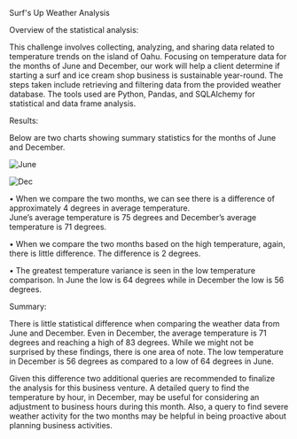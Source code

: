 Surf's Up Weather Analysis


Overview of the statistical analysis:


This challenge involves collecting, analyzing, and sharing data related to temperature trends on the island of Oahu. 
Focusing on temperature data for the months of June and December, our work will help a client determine if starting a surf and ice cream shop business is sustainable year-round. The steps taken include retrieving and filtering data from the provided weather database. The tools used are Python, Pandas, and SQLAlchemy for statistical and data frame analysis.


Results:


Below are two charts showing summary statistics for the months of June and December.

![June](https://user-images.githubusercontent.com/100803302/166123314-4324626b-1d6c-4eec-8c93-078b374a622e.png)

![Dec](https://user-images.githubusercontent.com/100803302/166123324-af88290c-f554-42ec-a751-c4b56072730f.png)


•	When we compare the two months, we can see there is a difference of approximately 4 degrees in average temperature.  
	June’s average temperature is 75 degrees and December’s average temperature is 71 degrees.  
	
•	When we compare the two months based on the high temperature, again, there is little difference.  The difference is 2 degrees.

•	The greatest temperature variance is seen in the low temperature comparison. In June the low is 64 degrees while in December the low is 56 degrees.


Summary:


There is little statistical difference when comparing the weather data from June and December.  Even in December, the average temperature is 71 degrees and reaching a high of 83 degrees. While we might not be surprised by these findings, there is one area of note.  The low temperature in December is 56 degrees as compared to a low of 64 degrees in June. 

Given this difference two additional queries are recommended to finalize the analysis for this business venture. A detailed query to find the temperature by hour, in December, may be useful for considering an adjustment to business hours during this month. Also, a query to find severe weather activity for the two months may be helpful in being proactive about planning business activities. 
